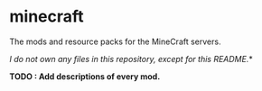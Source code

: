 # minecraft

The mods and resource packs for the MineCraft servers.

*I do not own any files in this repository, except for this README.**

**TODO : Add descriptions of every mod.**
